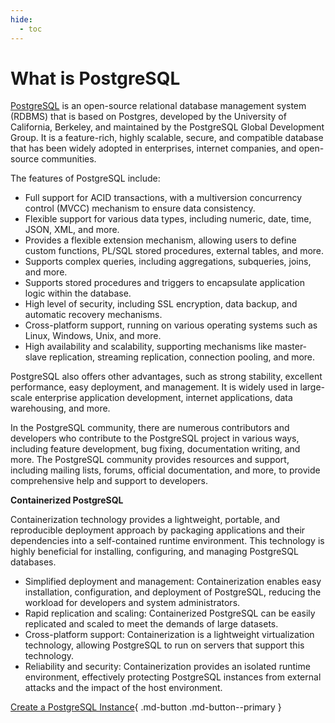 ```yaml
---
hide:
  - toc
---
```


# What is PostgreSQL

[PostgreSQL](https://www.postgresql.org/) is an open-source relational database management system (RDBMS) that is based on Postgres, developed by the University of California, Berkeley, and maintained by the PostgreSQL Global Development Group. It is a feature-rich, highly scalable, secure, and compatible database that has been widely adopted in enterprises, internet companies, and open-source communities.

The features of PostgreSQL include:

- Full support for ACID transactions, with a multiversion concurrency control (MVCC) mechanism to ensure data consistency.
- Flexible support for various data types, including numeric, date, time, JSON, XML, and more.
- Provides a flexible extension mechanism, allowing users to define custom functions, PL/SQL stored procedures, external tables, and more.
- Supports complex queries, including aggregations, subqueries, joins, and more.
- Supports stored procedures and triggers to encapsulate application logic within the database.
- High level of security, including SSL encryption, data backup, and automatic recovery mechanisms.
- Cross-platform support, running on various operating systems such as Linux, Windows, Unix, and more.
- High availability and scalability, supporting mechanisms like master-slave replication, streaming replication, connection pooling, and more.

PostgreSQL also offers other advantages, such as strong stability, excellent performance, easy deployment, and management. It is widely used in large-scale enterprise application development, internet applications, data warehousing, and more.

In the PostgreSQL community, there are numerous contributors and developers who contribute to the PostgreSQL project in various ways, including feature development, bug fixing, documentation writing, and more. The PostgreSQL community provides resources and support, including mailing lists, forums, official documentation, and more, to provide comprehensive help and support to developers.

**Containerized PostgreSQL**

Containerization technology provides a lightweight, portable, and reproducible deployment approach by packaging applications and their dependencies into a self-contained runtime environment. This technology is highly beneficial for installing, configuring, and managing PostgreSQL databases.

- Simplified deployment and management: Containerization enables easy installation, configuration, and deployment of PostgreSQL, reducing the workload for developers and system administrators.
- Rapid replication and scaling: Containerized PostgreSQL can be easily replicated and scaled to meet the demands of large datasets.
- Cross-platform support: Containerization is a lightweight virtualization technology, allowing PostgreSQL to run on servers that support this technology.
- Reliability and security: Containerization provides an isolated runtime environment, effectively protecting PostgreSQL instances from external attacks and the impact of the host environment.

[Create a PostgreSQL Instance](../user-guide/create.md){ .md-button .md-button--primary }
